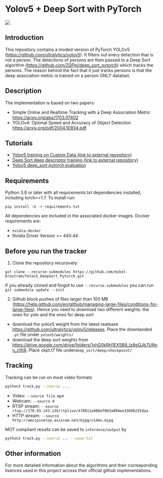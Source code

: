 # Yolov5 + Deep Sort with PyTorch

![](Town.gif)

## Introduction

This repository contains a moded version of PyTorch YOLOv5 (https://github.com/ultralytics/yolov5). It filters out every detection that is not a person. The detections of persons are then passed to a Deep Sort algorithm (https://github.com/ZQPei/deep_sort_pytorch) which tracks the persons. The reason behind the fact that it just tracks persons is that the deep association metric is trained on a person ONLY datatset.

## Description

The implementation is based on two papers:

- Simple Online and Realtime Tracking with a Deep Association Metric
https://arxiv.org/abs/1703.07402
- YOLOv4: Optimal Speed and Accuracy of Object Detection
https://arxiv.org/pdf/2004.10934.pdf

## Tutorials

* [Yolov5 training on Custom Data (link to external repository)](https://github.com/ultralytics/yolov5/wiki/Train-Custom-Data)&nbsp;
* [Deep Sort deep descriptor training (link to external repository)](https://github.com/ZQPei/deep_sort_pytorch#training-the-re-id-model)&nbsp;
* [Yolov5 deep_sort pytorch evaluation](https://github.com/mikel-brostrom/Yolov5_DeepSort_Pytorch/wiki)&nbsp;



## Requirements

Python 3.8 or later with all requirements.txt dependencies installed, including torch>=1.7. To install run:

`pip install -U -r requirements.txt`

All dependencies are included in the associated docker images. Docker requirements are: 
- `nvidia-docker`
- Nvidia Driver Version >= 440.44

## Before you run the tracker

1. Clone the repository recursively:

`git clone --recurse-submodules https://github.com/mikel-brostrom/Yolov5_DeepSort_Pytorch.git`

If you already cloned and forgot to use `--recurse-submodules` you can run `git submodule update --init`

2. Github block pushes of files larger than 100 MB (https://help.github.com/en/github/managing-large-files/conditions-for-large-files). Hence you need to download two different weights: the ones for yolo and the ones for deep sort

- download the yolov5 weight from the latest realease https://github.com/ultralytics/yolov5/releases. Place the downlaoded `.pt` file under `yolov5/weights/`
- download the deep sort weights from https://drive.google.com/drive/folders/1xhG0kRH1EX5B9_Iz8gQJb7UNnn_riXi6. Place ckpt.t7 file under`deep_sort/deep/checkpoint/`

## Tracking

Tracking can be run on most video formats

```bash
python3 track.py --source ...
```

- Video:  `--source file.mp4`
- Webcam:  `--source 0`
- RTSP stream:  `--source rtsp://170.93.143.139/rtplive/470011e600ef003a004ee33696235daa`
- HTTP stream:  `--source http://wmccpinetop.axiscam.net/mjpg/video.mjpg`

MOT compliant results can be saved to `inference/output` by 

```bash
python3 track.py --source ... --save-txt
```

## Other information

For more detailed information about the algorithms and their corresponding lisences used in this project access their official github implementations.

